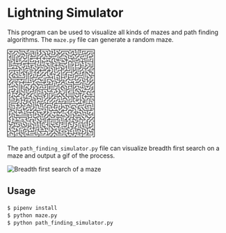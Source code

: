 # Lightning Simulator

This program can be used to visualize all kinds of mazes and path finding algorithms. The `maze.py` file can generate a random maze.

![Maze](media/maze.png)

The `path_finding_simulator.py` file can visualize breadth first search on a maze and output a gif of the process.

![Breadth first search of a maze](media/maze_path.gif)

## Usage
```bash
$ pipenv install
$ python maze.py
$ python path_finding_simulator.py
```
